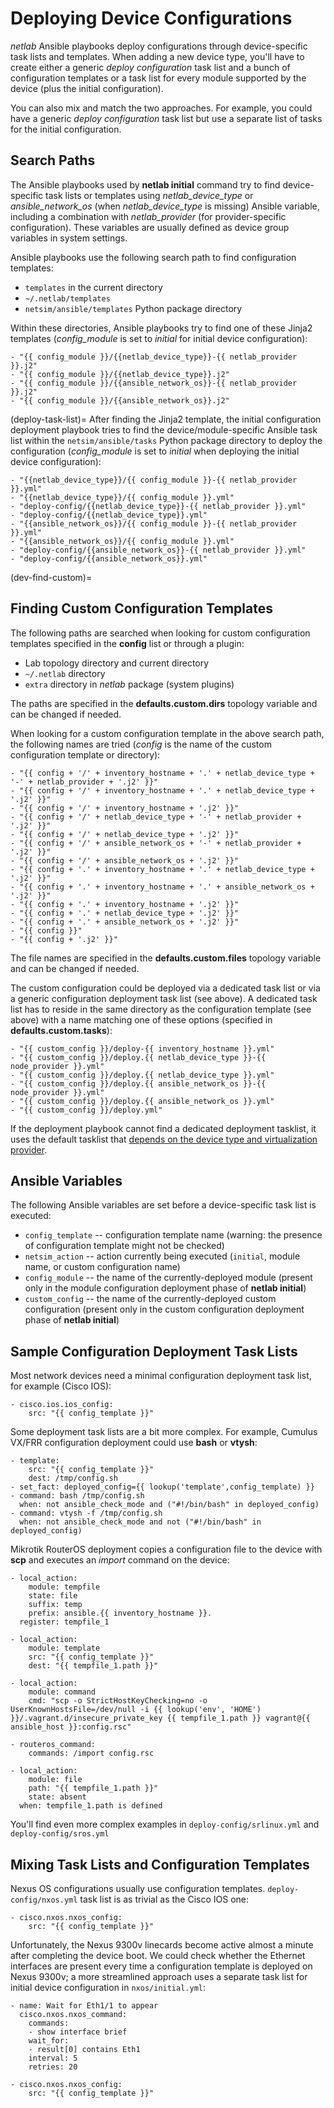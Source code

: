 # Deploying Device Configurations

*netlab* Ansible playbooks deploy configurations through device-specific task lists and templates. When adding a new device type, you'll have to create either a generic _deploy configuration_ task list and a bunch of configuration templates or a task list for every module supported by the device (plus the initial configuration).

You can also mix and match the two approaches. For example, you could have a generic *deploy configuration* task list but use a separate list of tasks for the initial configuration.

## Search Paths

The Ansible playbooks used by **netlab initial** command try to find device-specific task lists or templates using *netlab_device_type* or *ansible_network_os* (when *netlab_device_type* is missing) Ansible variable, including a combination with *netlab_provider* (for provider-specific configuration). These variables are usually defined as device group variables in system settings.

Ansible playbooks use the following search path to find configuration templates:

* `templates` in the current directory
* `~/.netlab/templates`
* `netsim/ansible/templates` Python package directory

Within these directories, Ansible playbooks try to find one of these Jinja2 templates (*config_module* is set to *initial* for initial device configuration):

```
- "{{ config_module }}/{{netlab_device_type}}-{{ netlab_provider }}.j2"
- "{{ config_module }}/{{netlab_device_type}}.j2"
- "{{ config_module }}/{{ansible_network_os}}-{{ netlab_provider }}.j2"
- "{{ config_module }}/{{ansible_network_os}}.j2"
```

(deploy-task-list)=
After finding the Jinja2 template, the initial configuration deployment playbook tries to find the device/module-specific Ansible task list within the `netsim/ansible/tasks` Python package directory to deploy the configuration (*config_module* is set to *initial* when deploying the initial device configuration):

```
- "{{netlab_device_type}}/{{ config_module }}-{{ netlab_provider }}.yml"
- "{{netlab_device_type}}/{{ config_module }}.yml"
- "deploy-config/{{netlab_device_type}}-{{ netlab_provider }}.yml"
- "deploy-config/{{netlab_device_type}}.yml"
- "{{ansible_network_os}}/{{ config_module }}-{{ netlab_provider }}.yml"
- "{{ansible_network_os}}/{{ config_module }}.yml"
- "deploy-config/{{ansible_network_os}}-{{ netlab_provider }}.yml"
- "deploy-config/{{ansible_network_os}}.yml"
```

(dev-find-custom)=
## Finding Custom Configuration Templates

The following paths are searched when looking for custom configuration templates specified in the **config** list or through a plugin:

* Lab topology directory and current directory
* `~/.netlab` directory
* `extra` directory in _netlab_ package (system plugins)

The paths are specified in the **defaults.custom.dirs** topology variable and can be changed if needed.

When looking for a custom configuration template in the above search path, the following names are tried (*config* is the name of the custom configuration template or directory):

```
- "{{ config + '/' + inventory_hostname + '.' + netlab_device_type + '-' + netlab_provider + '.j2' }}"
- "{{ config + '/' + inventory_hostname + '.' + netlab_device_type + '.j2' }}"
- "{{ config + '/' + inventory_hostname + '.j2' }}"
- "{{ config + '/' + netlab_device_type + '-' + netlab_provider + '.j2' }}"
- "{{ config + '/' + netlab_device_type + '.j2' }}"
- "{{ config + '/' + ansible_network_os + '-' + netlab_provider + '.j2' }}"
- "{{ config + '/' + ansible_network_os + '.j2' }}"
- "{{ config + '.' + inventory_hostname + '.' + netlab_device_type + '.j2' }}"
- "{{ config + '.' + inventory_hostname + '.' + ansible_network_os + '.j2' }}"
- "{{ config + '.' + inventory_hostname + '.j2' }}"
- "{{ config + '.' + netlab_device_type + '.j2' }}"
- "{{ config + '.' + ansible_network_os + '.j2' }}"
- "{{ config }}"
- "{{ config + '.j2' }}"
```

The file names are specified in the **defaults.custom.files** topology variable and can be changed if needed.

The custom configuration could be deployed via a dedicated task list or via a generic configuration deployment task list (see above). A dedicated task list has to reside in the same directory as the configuration template (see above) with a name matching one of these options (specified in **defaults.custom.tasks**):

```
- "{{ custom_config }}/deploy-{{ inventory_hostname }}.yml"
- "{{ custom_config }}/deploy.{{ netlab_device_type }}-{{ node_provider }}.yml"
- "{{ custom_config }}/deploy.{{ netlab_device_type }}.yml"
- "{{ custom_config }}/deploy.{{ ansible_network_os }}-{{ node_provider }}.yml"
- "{{ custom_config }}/deploy.{{ ansible_network_os }}.yml"
- "{{ custom_config }}/deploy.yml"
```

If the deployment playbook cannot find a dedicated deployment tasklist, it uses the default tasklist that [depends on the device type and virtualization provider](deploy-task-list).

## Ansible Variables

The following Ansible variables are set before a device-specific task list is executed:

* `config_template` -- configuration template name (warning: the presence of configuration template might not be checked)
* `netsim_action` -- action currently being executed (`initial`,  module name, or custom configuration name)
* `config_module` -- the name of the currently-deployed module (present only in the module configuration deployment phase of **netlab initial**)
* `custom_config` -- the name of the currently-deployed custom configuration (present only in the custom configuration deployment phase of **netlab initial**)

## Sample Configuration Deployment Task Lists

Most network devices need a minimal configuration deployment task list, for example (Cisco IOS):

```
- cisco.ios.ios_config:
    src: "{{ config_template }}"
```

Some deployment task lists are a bit more complex. For example, Cumulus VX/FRR configuration deployment could use **bash** or **vtysh**:

```
- template:
    src: "{{ config_template }}"
    dest: /tmp/config.sh
- set_fact: deployed_config={{ lookup('template',config_template) }}
- command: bash /tmp/config.sh
  when: not ansible_check_mode and ("#!/bin/bash" in deployed_config)
- command: vtysh -f /tmp/config.sh
  when: not ansible_check_mode and not ("#!/bin/bash" in deployed_config)
```

Mikrotik RouterOS deployment copies a configuration file to the device with **scp** and executes an *import* command on the device:

```
- local_action:
    module: tempfile
    state: file
    suffix: temp
    prefix: ansible.{{ inventory_hostname }}.
  register: tempfile_1

- local_action:
    module: template
    src: "{{ config_template }}"
    dest: "{{ tempfile_1.path }}"

- local_action:
    module: command
    cmd: "scp -o StrictHostKeyChecking=no -o UserKnownHostsFile=/dev/null -i {{ lookup('env', 'HOME') }}/.vagrant.d/insecure_private_key {{ tempfile_1.path }} vagrant@{{ ansible_host }}:config.rsc"

- routeros_command:
    commands: /import config.rsc

- local_action:
    module: file
    path: "{{ tempfile_1.path }}"
    state: absent
  when: tempfile_1.path is defined
```

You'll find even more complex examples in `deploy-config/srlinux.yml` and `deploy-config/sros.yml`

## Mixing Task Lists and Configuration Templates

Nexus OS configurations usually use configuration templates. `deploy-config/nxos.yml` task list is as trivial as the Cisco IOS one:

```
- cisco.nxos.nxos_config:
    src: "{{ config_template }}"
```

Unfortunately, the Nexus 9300v linecards become active almost a minute after completing the device boot. We could check whether the Ethernet interfaces are present every time a configuration template is deployed on Nexus 9300v; a more streamlined approach uses a separate task list for initial device configuration in `nxos/initial.yml`:

```
- name: Wait for Eth1/1 to appear
  cisco.nxos.nxos_command:
    commands:
    - show interface brief
    wait_for:
    - result[0] contains Eth1
    interval: 5
    retries: 20

- cisco.nxos.nxos_config:
    src: "{{ config_template }}"
```
